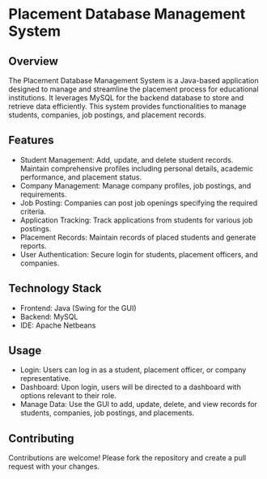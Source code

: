 # Placement Database Management System
## Overview

The Placement Database Management System is a Java-based application designed to manage and streamline the placement process for educational institutions. It leverages MySQL for the backend database to store and retrieve data efficiently. This system provides functionalities to manage students, companies, job postings, and placement records.

## Features

* Student Management: Add, update, and delete student records. Maintain comprehensive profiles including personal details, academic performance, and placement status.
* Company Management: Manage company profiles, job postings, and requirements.
* Job Posting: Companies can post job openings specifying the required criteria.
* Application Tracking: Track applications from students for various job postings.
* Placement Records: Maintain records of placed students and generate reports.
* User Authentication: Secure login for students, placement officers, and companies.

## Technology Stack

* Frontend: Java (Swing for the GUI)
* Backend: MySQL
* IDE: Apache Netbeans

## Usage

* Login: Users can log in as a student, placement officer, or company representative.
* Dashboard: Upon login, users will be directed to a dashboard with options relevant to their role.
* Manage Data: Use the GUI to add, update, delete, and view records for students, companies, job postings, and placements.

## Contributing

Contributions are welcome! Please fork the repository and create a pull request with your changes.

